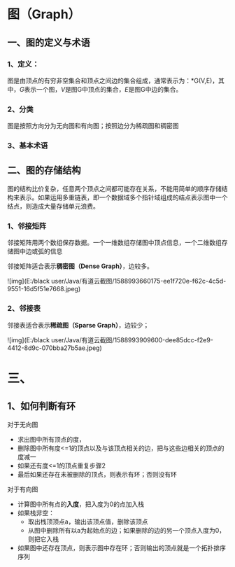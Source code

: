 # 图（Graph）

## 一、图的定义与术语

### 1、定义：

图是由顶点的有穷非空集合和顶点之间边的集合组成，通常表示为：*G(V,E)，其中，*G*表示一个图，*V*是图G中顶点的集合，*E*是图G中边的集合。

### 2、分类

图是按照方向分为无向图和有向图；按照边分为稀疏图和稠密图

### 3、基本术语







## 二、图的存储结构

图的结构比价复杂，任意两个顶点之间都可能存在关系，不能用简单的顺序存储结构来表示。如果运用多重链表，即一个数据域多个指针域组成的结点表示图中一个结点，则造成大量存储单元浪费。

### 1、邻接矩阵

邻接矩阵用两个数组保存数据。一个一维数组存储图中顶点信息，一个二维数组存储图中边或弧的信息

邻接矩阵适合表示**稠密图（Dense Graph）**，边较多。

![img](E:/black user/Java/有道云截图/1588993660175-ee1f720e-f62c-4c5d-9551-16d5f51e7668.jpeg)

### 2、邻接表

邻接表适合表示**稀疏图（Sparse Graph）**，边较少；

![img](E:/black user/Java/有道云截图/1588993909600-dee85dcc-f2e9-4412-8d9c-070bba27b5ae.jpeg)



# 三、

## 1、如何判断有环

对于无向图

- 求出图中所有顶点的度，
- 删除图中所有度<=1的顶点以及与该顶点相关的边，把与这些边相关的顶点的度减一
- 如果还有度<=1的顶点重复步骤2
- 最后如果还存在未被删除的顶点，则表示有环；否则没有环



对于有向图

- 计算图中所有点的**入度**，把入度为0的点加入栈
- 如果栈非空：
  - 取出栈顶顶点a，输出该顶点值，删除该顶点
  - 从图中删除所有以a为起始点的边；如果删除的边的另一个顶点入度为0，则把它入栈
- 如果图中还存在顶点，则表示图中存在环；否则输出的顶点就是一个拓扑排序序列





